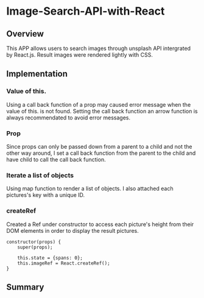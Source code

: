 # Image-Search-API-with-React

## Overview
This APP allows users to search images through unsplash API intergrated by React.js. Result images were rendered lightly with CSS.

## Implementation

### Value of this.
Using a call back function of a prop may caused error message when the value of this. is not found. Setting the call back function an arrow function is always recommendated to avoid error messages.

### Prop
Since props can only be passed down from a parent to a child and not the other way around, I set a call back function from the parent to the child and have child to call the call back function.

### Iterate a list of objects
Using map function to render a list of objects. I also attached each pictures's key with a unique ID.

### createRef
Created a Ref under constructor to access each picture's height from their DOM elements in order to display the result pictures.

    constructor(props) {
        super(props);

        this.state = {spans: 0};
        this.imageRef = React.createRef();
    }

## Summary
